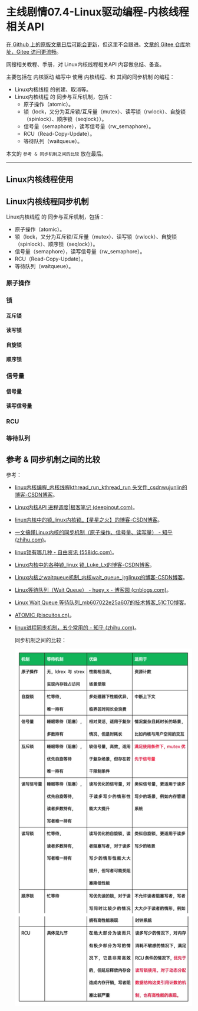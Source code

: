 # 主线剧情07.4-Linux驱动编程-内核线程相关API

[在 Github 上的原版文章日后可能会更新](https://github.com/Staok/ARM-Linux-Study)，但这里不会跟进。[文章的 Gitee 仓库地址，Gitee 访问更流畅](https://gitee.com/staok/ARM-Linux-Study)。

网搜相关教程、手册，对 Linux内核线程相关API 内容做总结、备查。

主要包括在 内核驱动 编写中 使用 内核线程、和 其间的同步机制 的编程：

- Linux内核线程 的创建、取消等。
- Linux内核线程 的 同步与互斥机制，包括：
  - 原子操作（atomic）。
  - 锁（lock，又分为互斥锁/互斥量（mutex）、读写锁（rwlock）、自旋锁（spinlock）、顺序锁（seqlock））。
  - 信号量（semaphore），读写信号量（rw_semaphore）。
  - RCU（Read-Copy-Update）。
  - 等待队列（waitqueue）。

本文的 `参考 & 同步机制之间的比较` 放在最后。

------

## Linux内核线程使用



## Linux内核线程同步机制

Linux内核线程 的 同步与互斥机制，包括：

- 原子操作（atomic）。
- 锁（lock，又分为互斥锁/互斥量（mutex）、读写锁（rwlock）、自旋锁（spinlock）、顺序锁（seqlock））。
- 信号量（semaphore），读写信号量（rw_semaphore）。
- RCU（Read-Copy-Update）。
- 等待队列（waitqueue）。

### 原子操作



### 锁

#### 互斥锁



#### 读写锁



#### 自旋锁



#### 顺序锁



### 信号量

#### 信号量



#### 读写信号量



### RCU



### 等待队列







## 参考 & 同步机制之间的比较

参考：

- [linux内核编程_内核线程kthread_run_kthread_run 头文件_csdnwujunlin的博客-CSDN博客](https://blog.csdn.net/wujunlin880102/article/details/96455513)。
- [Linux内核API 进程调度|极客笔记 (deepinout.com)](https://deepinout.com/linux-kernel-api/linux-kernel-api-process-scheduling/linux-kernel-api-process-scheduling.html)。



- [linux内核中的锁_linux内核锁_【星星之火】的博客-CSDN博客](https://blog.csdn.net/fengyuwuzu0519/article/details/126739964)。
- [一文搞懂Linux内核的同步机制（原子操作、信号量、读写量） - 知乎 (zhihu.com)](https://zhuanlan.zhihu.com/p/527181686)。



- [linux锁有哪几种 - 自由资讯 (558idc.com)](http://news.558idc.com/374747.html)。
- [Linux内核中的各种锁_linux 锁_Luke_Lx的博客-CSDN博客](https://blog.csdn.net/Bruce_Lee_R/article/details/121527062)。



- [Linux内核之waitqueue机制_内核wait_queue_jrglinux的博客-CSDN博客](https://blog.csdn.net/qq_23662505/article/details/126782558)。
- [Linux等待队列（Wait Queue） - huey_x - 博客园 (cnblogs.com)](https://www.cnblogs.com/hueyxu/p/13745029.html)。
- [Linux Wait Queue 等待队列_mb607022e25a607的技术博客_51CTO博客](https://blog.51cto.com/u_15162069/2735634)。



- [ATOMIC (biscuitos.cn)](http://www.biscuitos.cn/blog/ATOMIC/)。



- [linux进程同步机制，五个常用的 - 知乎 (zhihu.com)](https://zhuanlan.zhihu.com/p/475924726)。

  同步机制之间的比较：

  ![同步机制之间的比较](assets/同步机制之间的比较.webp)

